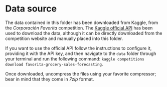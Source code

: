 # Data source
The data contained in this folder has been downloaded from Kaggle, from the *Corporación Favorita* competition. The 
[Kaggle official API](https://github.com/Kaggle/kaggle-api) has been used to download the data, although it can be 
directly downloaded from the competition website and manually placed into this folder.

If you want to use the official API follow the instructions to configure it, providing it with the API key, and then 
navigate to the `data` folder through your terminal and run the following command: 
`kaggle competitions download favorita-grocery-sales-forecasting`. 

Once downloaded, uncompress the files using your 
favorite compressor; bear in mind that they come in *7zip* format.